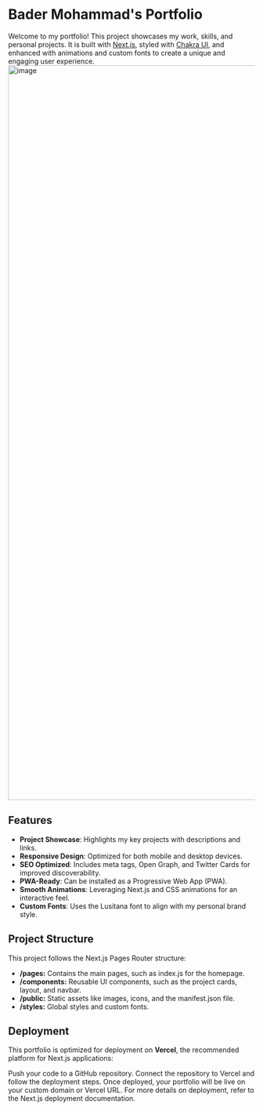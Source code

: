 # Bader Mohammad's Portfolio

Welcome to my portfolio! This project showcases my work, skills, and personal projects. It is built with [Next.js](https://nextjs.org/), styled with [Chakra UI](https://chakra-ui.com/), and enhanced with animations and custom fonts to create a unique and engaging user experience.
<img width="1498" alt="image" src="https://github.com/user-attachments/assets/65082f83-3019-49bd-9e40-7463f768c0db">

## Features

- **Project Showcase**: Highlights my key projects with descriptions and links.
- **Responsive Design**: Optimized for both mobile and desktop devices.
- **SEO Optimized**: Includes meta tags, Open Graph, and Twitter Cards for improved discoverability.
- **PWA-Ready**: Can be installed as a Progressive Web App (PWA).
- **Smooth Animations**: Leveraging Next.js and CSS animations for an interactive feel.
- **Custom Fonts**: Uses the Lusitana font to align with my personal brand style.


## Project Structure
This project follows the Next.js Pages Router structure:

- **/pages:** Contains the main pages, such as index.js for the homepage.
- **/components:** Reusable UI components, such as the project cards, layout, and navbar.
- **/public:** Static assets like images, icons, and the manifest.json file.
- **/styles:** Global styles and custom fonts.



## Deployment
This portfolio is optimized for deployment on **Vercel**, the recommended platform for Next.js applications:

Push your code to a GitHub repository.
Connect the repository to Vercel and follow the deployment steps.
Once deployed, your portfolio will be live on your custom domain or Vercel URL.
For more details on deployment, refer to the Next.js deployment documentation.


